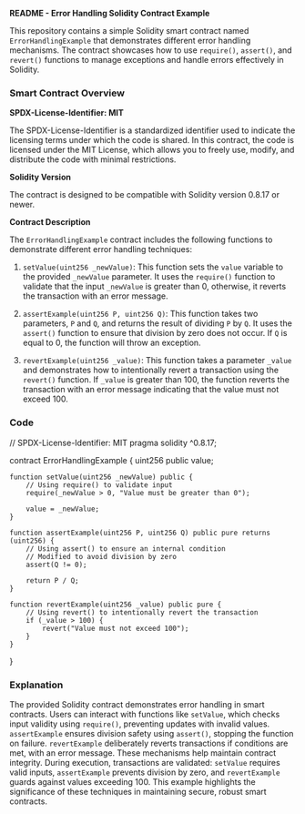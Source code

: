 **README - Error Handling Solidity Contract Example**

This repository contains a simple Solidity smart contract named `ErrorHandlingExample` that demonstrates different error handling mechanisms. The contract showcases how to use `require()`, `assert()`, and `revert()` functions to manage exceptions and handle errors effectively in Solidity.

### Smart Contract Overview

**SPDX-License-Identifier: MIT**

The SPDX-License-Identifier is a standardized identifier used to indicate the licensing terms under which the code is shared. In this contract, the code is licensed under the MIT License, which allows you to freely use, modify, and distribute the code with minimal restrictions.

**Solidity Version**

The contract is designed to be compatible with Solidity version 0.8.17 or newer.

**Contract Description**

The `ErrorHandlingExample` contract includes the following functions to demonstrate different error handling techniques:

1. `setValue(uint256 _newValue)`: This function sets the `value` variable to the provided `_newValue` parameter. It uses the `require()` function to validate that the input `_newValue` is greater than 0, otherwise, it reverts the transaction with an error message.

2. `assertExample(uint256 P, uint256 Q)`: This function takes two parameters, `P` and `Q`, and returns the result of dividing `P` by `Q`. It uses the `assert()` function to ensure that division by zero does not occur. If `Q` is equal to 0, the function will throw an exception.

3. `revertExample(uint256 _value)`: This function takes a parameter `_value` and demonstrates how to intentionally revert a transaction using the `revert()` function. If `_value` is greater than 100, the function reverts the transaction with an error message indicating that the value must not exceed 100.



### Code
// SPDX-License-Identifier: MIT
pragma solidity ^0.8.17;

contract ErrorHandlingExample {
    uint256 public value;

    function setValue(uint256 _newValue) public {
        // Using require() to validate input
        require(_newValue > 0, "Value must be greater than 0");
        
        value = _newValue;
    }

    function assertExample(uint256 P, uint256 Q) public pure returns (uint256) {
        // Using assert() to ensure an internal condition
        // Modified to avoid division by zero
        assert(Q != 0);
        
        return P / Q;
    }

    function revertExample(uint256 _value) public pure {
        // Using revert() to intentionally revert the transaction
        if (_value > 100) {
            revert("Value must not exceed 100");
        }
    }
}



### Explanation 
The provided Solidity contract demonstrates error handling in smart contracts. Users can interact with functions like `setValue`, which checks input validity using `require()`, preventing updates with invalid values. `assertExample` ensures division safety using `assert()`, stopping the function on failure. `revertExample` deliberately reverts transactions if conditions are met, with an error message. These mechanisms help maintain contract integrity. During execution, transactions are validated: `setValue` requires valid inputs, `assertExample` prevents division by zero, and `revertExample` guards against values exceeding 100. This example highlights the significance of these techniques in maintaining secure, robust smart contracts.

